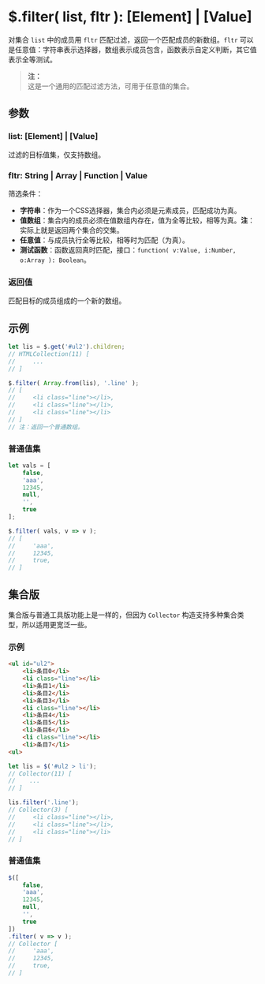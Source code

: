# $.filter( list, fltr ): [Element] | [Value]

对集合 `list` 中的成员用 `fltr` 匹配过滤，返回一个匹配成员的新数组。`fltr` 可以是任意值：字符串表示选择器，数组表示成员包含，函数表示自定义判断，其它值表示全等测试。

> **注：**<br>
> 这是一个通用的匹配过滤方法，可用于任意值的集合。


## 参数

### list: [Element] | [Value]

过滤的目标值集，仅支持数组。


### fltr: String | Array | Function | Value

筛选条件：

- **字符串**：作为一个CSS选择器，集合内必须是元素成员，匹配成功为真。
- **值数组**：集合内的成员必须在值数组内存在，值为全等比较，相等为真。**注**：实际上就是返回两个集合的交集。
- **任意值**：与成员执行全等比较，相等时为匹配（为真）。
- **测试函数**：函数返回真时匹配，接口：`function( v:Value, i:Number, o:Array ): Boolean`。


### 返回值

匹配目标的成员组成的一个新的数组。


## 示例

```js
let lis = $.get('#ul2').children;
// HTMLCollection(11) [
//     ...
// ]

$.filter( Array.from(lis), '.line' );
// [
//     <li class="line"></li>,
//     <li class="line"></li>,
//     <li class="line"></li>
// ]
// 注：返回一个普通数组。
```


### 普通值集

```js
let vals = [
    false,
    'aaa',
    12345,
    null,
    '',
    true
];

$.filter( vals, v => v );
// [
//     'aaa',
//     12345,
//     true,
// ]
```


## 集合版

集合版与普通工具版功能上是一样的，但因为 `Collector` 构造支持多种集合类型，所以适用更宽泛一些。


### 示例

```html
<ul id="ul2">
    <li>条目0</li>
    <li class="line"></li>
    <li>条目1</li>
    <li>条目2</li>
    <li>条目3</li>
    <li class="line"></li>
    <li>条目4</li>
    <li>条目5</li>
    <li>条目6</li>
    <li class="line"></li>
    <li>条目7</li>
<ul>
```

```js
let lis = $('#ul2 > li');
// Collector(11) [
//    ...
// ]

lis.filter('.line');
// Collector(3) [
//     <li class="line"></li>,
//     <li class="line"></li>,
//     <li class="line"></li>
// ]
```


### 普通值集

```js
$([
    false,
    'aaa',
    12345,
    null,
    '',
    true
])
.filter( v => v );
// Collector [
//     'aaa',
//     12345,
//     true,
// ]
```
